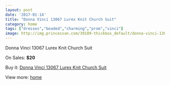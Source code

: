 ```yaml
---
layout: post
date: '2017-01-14'
title: "Donna Vinci 13067 Lurex Knit Church Suit"
category: home
tags: ["dresses","beaded","charming","prom","vinci"]
image: http://img.princessan.com/39189-thickbox_default/donna-vinci-13067-lurex-knit-church-suit.jpg
---
```

Donna Vinci 13067 Lurex Knit Church Suit

On Sales: **$20**
<a href="https://www.princessan.com/en/18249-donna-vinci-13067-lurex-knit-church-suit.html"><amp-img layout="responsive" width="600" height="600" src="//img.princessan.com/39189-thickbox_default/donna-vinci-13067-lurex-knit-church-suit.jpg" alt="Donna Vinci 13067 Lurex Knit Church Suit 0" /></a>
<a href="https://www.princessan.com/en/18249-donna-vinci-13067-lurex-knit-church-suit.html"><amp-img layout="responsive" width="600" height="600" src="//img.princessan.com/39190-thickbox_default/donna-vinci-13067-lurex-knit-church-suit.jpg" alt="Donna Vinci 13067 Lurex Knit Church Suit 1" /></a>

Buy it: [Donna Vinci 13067 Lurex Knit Church Suit](https://www.princessan.com/en/18249-donna-vinci-13067-lurex-knit-church-suit.html "Donna Vinci 13067 Lurex Knit Church Suit")

View more: [home](https://www.princessan.com/en/1- "home")